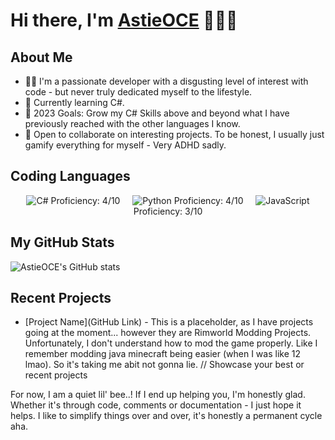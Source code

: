 # Hi there, I'm [AstieOCE](https://github.com/AstieOCE) 👋👋👋

## About Me
- 👨‍💻 I'm a passionate developer with a disgusting level of interest with code - but never truly dedicated myself to the lifestyle.
- 🌱 Currently learning C#.
- 🎯 2023 Goals: Grow my C# Skills above and beyond what I have previously reached with the other languages I know.
- 🤝 Open to collaborate on interesting projects. To be honest, I usually just gamify everything for myself - Very ADHD sadly.


## Coding Languages
<p align="center">
  <img src="https://img.shields.io/badge/-C%23-black?style=flat-square&logo=c-sharp" alt="C#" /> <span>Proficiency: 4/10</span> &nbsp; &nbsp;
  <img src="https://img.shields.io/badge/-Python-black?style=flat-square&logo=python" alt="Python" /> <span>Proficiency: 4/10</span> &nbsp; &nbsp;
  <img src="https://img.shields.io/badge/-JavaScript-black?style=flat-square&logo=javascript" alt="JavaScript" /> <span>Proficiency: 3/10</span>
</p>



## My GitHub Stats
![AstieOCE's GitHub stats](https://github-readme-stats.vercel.app/api?username=AstieOCE&show_icons=true&theme=radical)

## Recent Projects
- [Project Name](GitHub Link) - This is a placeholder, as I have projects going at the moment... however they are
Rimworld Modding Projects. Unfortunately, I don't understand how to mod the game properly. Like I remember modding java
minecraft being easier (when I was like 12 lmao). So it's taking me abit not gonna lie.
// Showcase your best or recent projects

For now, I am a quiet lil' bee..!
If I end up helping you, I'm honestly glad. Whether it's through code, comments or documentation - I just hope it helps.
I like to simplify things over and over, it's honestly a permanent cycle aha.

